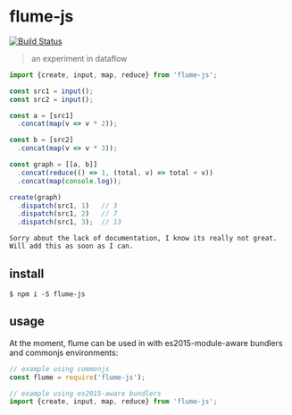 # flume-js

[![Build Status](https://travis-ci.org/justinvdm/flume-core.svg?branch=master)](https://travis-ci.org/justinvdm/flume)

> an experiment in dataflow

```js
import {create, input, map, reduce} from 'flume-js';

const src1 = input();
const src2 = input();

const a = [src1]
  .concat(map(v => v * 2));

const b = [src2]
  .concat(map(v => v * 3));

const graph = [[a, b]]
  .concat(reduce(() => 1, (total, v) => total + v))
  .concat(map(console.log));

create(graph)
  .dispatch(src1, 1)   // 3
  .dispatch(src1, 2)   // 7
  .dispatch(src1, 3);  // 13
```

```
Sorry about the lack of documentation, I know its really not great. Will add this as soon as I can.
```

## install

```
$ npm i -S flume-js
```

## usage

At the moment, flume can be used in with es2015-module-aware bundlers and commonjs environments:

```js
// example using commonjs
const flume = require('flume-js');

// example using es2015-aware bundlers
import {create, input, map, reduce} from 'flume-js';
```
